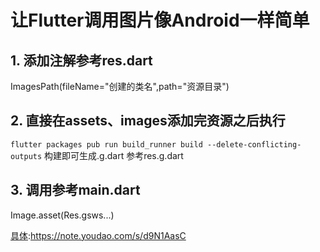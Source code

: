 # 让Flutter调用图片像Android一样简单

## 1. 添加注解参考res.dart
ImagesPath(fileName="创建的类名",path="资源目录")

## 2. 直接在assets、images添加完资源之后执行
```flutter packages pub run build_runner build --delete-conflicting-outputs```
构建即可生成.g.dart 参考res.g.dart

## 3. 调用参考main.dart
Image.asset(Res.gsws...)

[具体](https://note.youdao.com/s/d9N1AasC):https://note.youdao.com/s/d9N1AasC
